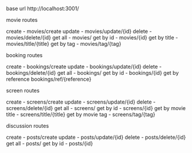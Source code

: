 base url http://localhost:3001/

movie routes

create - movies/create
update - movies/update/{id}
delete - movies/delete/{id}
get all - movies/
get by id - movies/{id}
get by title - movies/title/{title}
get by tag - movies/tag/{tag}

booking routes

create - bookings/create
update - bookings/update/{id}
delete - bookings/delete/{id}
get all - bookings/
get by id - bookings/{id}
get by reference bookings/ref/{reference}

screen routes

create - screens/create
update - screens/update/{id}
delete - screens/delete/{id}
get all - screens/
get by id - screens/{id}
get by movie title - screens/title/{title}
get by movie tag - screens/tag/{tag}

discussion routes

create - posts/create
update - posts/update/{id}
delete - posts/delete/{id}
get all - posts/
get by id - posts/{id}